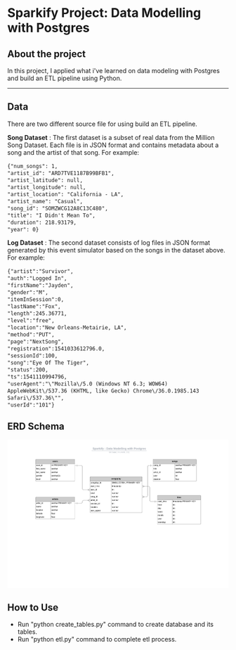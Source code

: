 # Sparkify Project: Data Modelling with Postgres

## About the project 
In this project, I applied what i've learned on data modeling with Postgres and build an ETL pipeline using Python. 

---
## Data

There are two different source file for using build an ETL pipeline.

**Song Dataset** : The first dataset is a subset of real data from the Million Song Dataset. Each file is in JSON format and contains metadata about a song and the artist of that song. 
For example:
```
{"num_songs": 1, 
"artist_id": "ARD7TVE1187B99BFB1", 
"artist_latitude": null, 
"artist_longitude": null, 
"artist_location": "California - LA", 
"artist_name": "Casual", 
"song_id": "SOMZWCG12A8C13C480", 
"title": "I Didn't Mean To", 
"duration": 218.93179, 
"year": 0}
```
**Log Dataset** : The second dataset consists of log files in JSON format generated by this event simulator based on the songs in the dataset above.
For example:
```
{"artist":"Survivor",
"auth":"Logged In",
"firstName":"Jayden",
"gender":"M",
"itemInSession":0,
"lastName":"Fox",
"length":245.36771,
"level":"free",
"location":"New Orleans-Metairie, LA",
"method":"PUT",
"page":"NextSong",
"registration":1541033612796.0,
"sessionId":100,
"song":"Eye Of The Tiger",
"status":200,
"ts":1541110994796,
"userAgent":"\"Mozilla\/5.0 (Windows NT 6.3; WOW64) AppleWebKit\/537.36 (KHTML, like Gecko) Chrome\/36.0.1985.143 Safari\/537.36\"",
"userId":"101"}
```

## ERD Schema
![image](Sparkify-Data-Modelling-with-Postgres.png)

## How to Use
- Run "python create_tables.py" command to create database and its tables.
- Run "python etl.py" command to complete etl process.